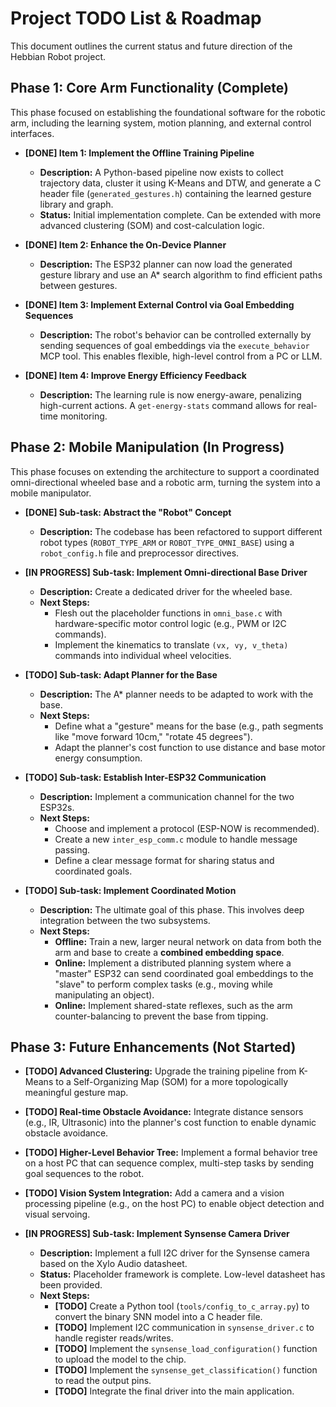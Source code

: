 # Project TODO List & Roadmap

This document outlines the current status and future direction of the Hebbian Robot project.

## Phase 1: Core Arm Functionality (Complete)

This phase focused on establishing the foundational software for the robotic arm, including the learning system, motion planning, and external control interfaces.

*   **[DONE] Item 1: Implement the Offline Training Pipeline**
    *   **Description:** A Python-based pipeline now exists to collect trajectory data, cluster it using K-Means and DTW, and generate a C header file (`generated_gestures.h`) containing the learned gesture library and graph.
    *   **Status:** Initial implementation complete. Can be extended with more advanced clustering (SOM) and cost-calculation logic.

*   **[DONE] Item 2: Enhance the On-Device Planner**
    *   **Description:** The ESP32 planner can now load the generated gesture library and use an A\* search algorithm to find efficient paths between gestures.

*   **[DONE] Item 3: Implement External Control via Goal Embedding Sequences**
    *   **Description:** The robot's behavior can be controlled externally by sending sequences of goal embeddings via the `execute_behavior` MCP tool. This enables flexible, high-level control from a PC or LLM.

*   **[DONE] Item 4: Improve Energy Efficiency Feedback**
    *   **Description:** The learning rule is now energy-aware, penalizing high-current actions. A `get-energy-stats` command allows for real-time monitoring.

## Phase 2: Mobile Manipulation (In Progress)

This phase focuses on extending the architecture to support a coordinated omni-directional wheeled base and a robotic arm, turning the system into a mobile manipulator.

*   **[DONE] Sub-task: Abstract the "Robot" Concept**
    *   **Description:** The codebase has been refactored to support different robot types (`ROBOT_TYPE_ARM` or `ROBOT_TYPE_OMNI_BASE`) using a `robot_config.h` file and preprocessor directives.

*   **[IN PROGRESS] Sub-task: Implement Omni-directional Base Driver**
    *   **Description:** Create a dedicated driver for the wheeled base.
    *   **Next Steps:**
        *   Flesh out the placeholder functions in `omni_base.c` with hardware-specific motor control logic (e.g., PWM or I2C commands).
        *   Implement the kinematics to translate `(vx, vy, v_theta)` commands into individual wheel velocities.

*   **[TODO] Sub-task: Adapt Planner for the Base**
    *   **Description:** The A\* planner needs to be adapted to work with the base.
    *   **Next Steps:**
        *   Define what a "gesture" means for the base (e.g., path segments like "move forward 10cm," "rotate 45 degrees").
        *   Adapt the planner's cost function to use distance and base motor energy consumption.

*   **[TODO] Sub-task: Establish Inter-ESP32 Communication**
    *   **Description:** Implement a communication channel for the two ESP32s.
    *   **Next Steps:**
        *   Choose and implement a protocol (ESP-NOW is recommended).
        *   Create a new `inter_esp_comm.c` module to handle message passing.
        *   Define a clear message format for sharing status and coordinated goals.

*   **[TODO] Sub-task: Implement Coordinated Motion**
    *   **Description:** The ultimate goal of this phase. This involves deep integration between the two subsystems.
    *   **Next Steps:**
        *   **Offline:** Train a new, larger neural network on data from both the arm and base to create a **combined embedding space**.
        *   **Online:** Implement a distributed planning system where a "master" ESP32 can send coordinated goal embeddings to the "slave" to perform complex tasks (e.g., moving while manipulating an object).
        *   **Online:** Implement shared-state reflexes, such as the arm counter-balancing to prevent the base from tipping.

## Phase 3: Future Enhancements (Not Started)

*   **[TODO] Advanced Clustering:** Upgrade the training pipeline from K-Means to a Self-Organizing Map (SOM) for a more topologically meaningful gesture map.
*   **[TODO] Real-time Obstacle Avoidance:** Integrate distance sensors (e.g., IR, Ultrasonic) into the planner's cost function to enable dynamic obstacle avoidance.
*   **[TODO] Higher-Level Behavior Tree:** Implement a formal behavior tree on a host PC that can sequence complex, multi-step tasks by sending goal sequences to the robot.
*   **[TODO] Vision System Integration:** Add a camera and a vision processing pipeline (e.g., on the host PC) to enable object detection and visual servoing.

*   **[IN PROGRESS] Sub-task: Implement Synsense Camera Driver**
    *   **Description:** Implement a full I2C driver for the Synsense camera based on the Xylo Audio datasheet.
    *   **Status:** Placeholder framework is complete. Low-level datasheet has been provided.
    *   **Next Steps:**
        *   **[TODO]** Create a Python tool (`tools/config_to_c_array.py`) to convert the binary SNN model into a C header file.
        *   **[TODO]** Implement I2C communication in `synsense_driver.c` to handle register reads/writes.
        *   **[TODO]** Implement the `synsense_load_configuration()` function to upload the model to the chip.
        *   **[TODO]** Implement the `synsense_get_classification()` function to read the output pins.
        *   **[TODO]** Integrate the final driver into the main application.
